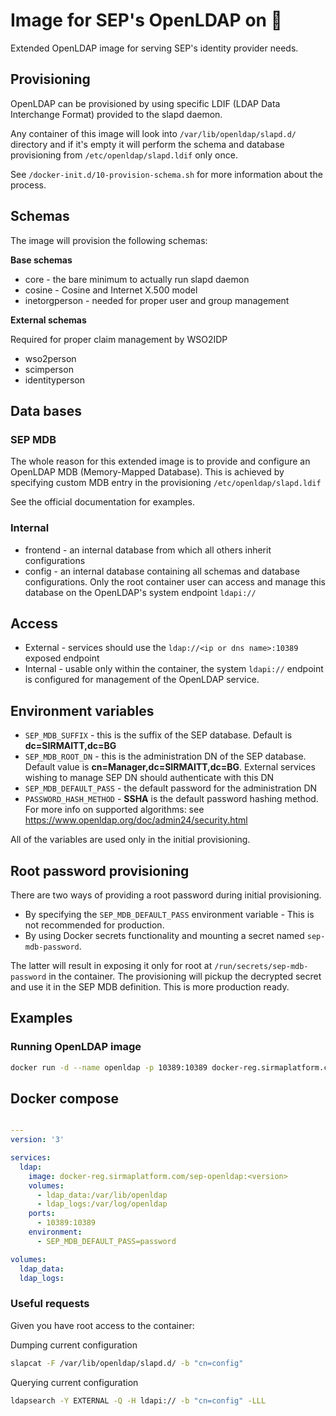 # Image for SEP's OpenLDAP on 🐳

Extended OpenLDAP image for serving SEP's identity provider needs.

## Provisioning

OpenLDAP can be provisioned by using specific LDIF (LDAP Data Interchange Format) provided to the slapd daemon.

Any container of this image will look into `/var/lib/openldap/slapd.d/` directory and if it's empty it will perform 
the schema and database provisioning from `/etc/openldap/slapd.ldif` only once.

See `/docker-init.d/10-provision-schema.sh` for more information about the process.

## Schemas

The image will provision the following schemas:

**Base schemas**

* core - the bare minimum to actually run slapd daemon
* cosine - Cosine and Internet X.500 model
* inetorgperson - needed for proper user and group management

**External schemas**

Required for proper claim management by WSO2IDP
* wso2person
* scimperson
* identityperson

## Data bases

### SEP MDB

The whole reason for this extended image is to provide and configure an OpenLDAP MDB (Memory-Mapped Database).
This is achieved by specifying custom MDB entry in the provisioning `/etc/openldap/slapd.ldif`

See the official documentation for examples.

### Internal

* frontend - an internal database from which all others inherit configurations
* config - an internal database containing all schemas and database configurations. 
Only the root container user can access and manage this database on the OpenLDAP's system endpoint `ldapi://`

## Access

* External - services should use the `ldap://<ip or dns name>:10389` exposed endpoint 
* Internal - usable only within the container, the system `ldapi://` endpoint is configured for management of the OpenLDAP service.

## Environment variables

* `SEP_MDB_SUFFIX` - this is the suffix of the SEP database. Default is **dc=SIRMAITT,dc=BG**
* `SEP_MDB_ROOT_DN` - this is the administration DN of the SEP database. Default value is **cn=Manager,dc=SIRMAITT,dc=BG**. 
                      External services wishing to manage SEP DN should authenticate with this DN
* `SEP_MDB_DEFAULT_PASS` - the default password for the administration DN
* `PASSWORD_HASH_METHOD` - **SSHA** is the default password hashing method. For more info on supported algorithms: see 
                           https://www.openldap.org/doc/admin24/security.html

All of the variables are used only in the initial provisioning.

## Root password provisioning

There are two ways of providing a root password during initial provisioning.

* By specifying the `SEP_MDB_DEFAULT_PASS` environment variable - This is not recommended for production.
* By using Docker secrets functionality and mounting a secret named `sep-mdb-password`. 

The latter will result in exposing it only for root at `/run/secrets/sep-mdb-password` in the container. 
The provisioning will pickup the decrypted secret and use it in the SEP MDB definition. 
This is more production ready.

## Examples

### Running OpenLDAP image

```bash
docker run -d --name openldap -p 10389:10389 docker-reg.sirmaplatform.com/sep-openldap:<version>
```

## Docker compose

```yaml

---
version: '3'

services:
  ldap:
    image: docker-reg.sirmaplatform.com/sep-openldap:<version>
    volumes:
      - ldap_data:/var/lib/openldap
      - ldap_logs:/var/log/openldap
    ports:
      - 10389:10389
    environment:
      - SEP_MDB_DEFAULT_PASS=password

volumes:
  ldap_data:
  ldap_logs:

```

### Useful requests

Given you have root access to the container:

Dumping current configuration
```bash
slapcat -F /var/lib/openldap/slapd.d/ -b "cn=config"
```

Querying current configuration
```bash
ldapsearch -Y EXTERNAL -Q -H ldapi:// -b "cn=config" -LLL
```
